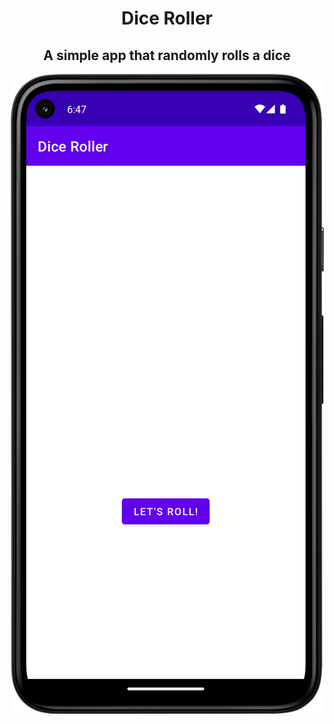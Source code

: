 <div align='center'>
 <h1>Dice Roller</h1>
 <h2>A simple app that randomly rolls a dice</h2>
 <img alt='App' src='/images/print1.png'>
</div>

